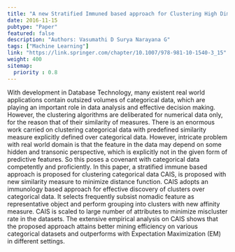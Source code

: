 ```yaml
---
title: "A new Stratified Immuned based approach for Clustering High Dimensional Categorical Data"
date: 2016-11-15
pubtype: "Paper"
featured: false
description: "Authors: Vasumathi D Surya Narayana G"
tags: ["Machine Learning"]
link: "https://link.springer.com/chapter/10.1007/978-981-10-1540-3_15"
weight: 400
sitemap:
  priority : 0.8
---
```

With development in Database Technology, many existent real world applications contain outsized volumes of categorical data, which are playing an important role in data analysis and effective decision making. However, the clustering algorithms are deliberated for numerical data only, for the reason that of their similarity of measures. There is an enormous work carried on clustering categorical data with predefined similarity measure explicitly defined over categorical data. However, intricate problem with real world domain is that the feature in the data may depend on some hidden and transonic perspective, which is explicitly not in the given form of predictive features. So this poses a covenant with categorical data competently and proficiently. In this paper, a stratified immune based approach is proposed for clustering categorical data CAIS, is proposed with new similarity measure to minimize distance function. CAIS adopts an immunology based approach for effective discovery of clusters over categorical data. It selects frequently subsist nomadic feature as representative object and perform grouping into clusters with new affinity measure. CAIS is scaled to large number of attributes to minimize miscluster rate in the datasets. The extensive empirical analysis on CAIS shows that the proposed approach attains better mining efficiency on various categorical datasets and outperforms with Expectation Maximization (EM) in different settings.
